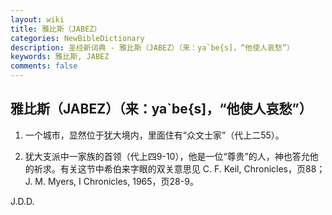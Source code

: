 ```yaml
---
layout: wiki
title: 雅比斯（JABEZ）
categories: NewBibleDictionary
description: 圣经新词典 - 雅比斯（JABEZ）（来：ya`be{s]，“他使人哀愁”）
keywords: 雅比斯, JABEZ
comments: false
---
```


## 雅比斯（JABEZ）（来：ya`be{s]，“他使人哀愁”）

1. 一个城市，显然位于犹大境内，里面住有“众文士家”（代上二55）。

2. 犹大支派中一家族的首领（代上四9-10），他是一位“尊贵”的人，神也答允他的祈求。有关这节中希伯来字眼的双关意思见 C. F. Keil, Chronicles，页88；J. M. Myers, I Chronicles, 1965，页28-9。

J.D.D.









